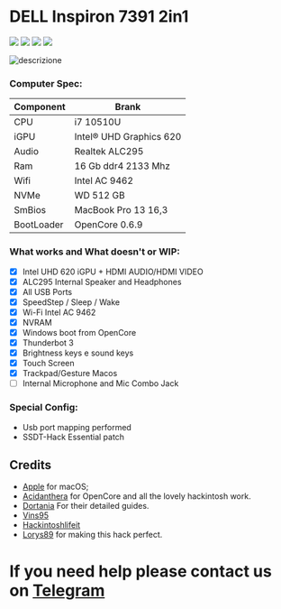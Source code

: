 # DELL Inspiron 7391 2in1
[![](https://img.shields.io/badge/Telegram-HackintoshLifeIT-informational?style=flat&logo=telegram&logoColor=white&color=5fb659)](https://t.me/HackintoshLife_it)
[![](https://img.shields.io/badge/Facebook-HackintoshLifeIT-informational?style=flat&logo=facebook&logoColor=white&color=3a4dc9)](https://www.facebook.com/hackintoshlife/)
[![](https://img.shields.io/badge/Instagram-HackintoshLifeIT-informational?style=flat&logo=instagram&logoColor=white&color=8a178a)](https://www.instagram.com/hackintoshlife.it_official/)
[![](https://img.shields.io/badge/PayPal-HackintoshLifeIT-informational?style=flat&logo=paypal&logoColor=white&color=00B2EE)](https://www.paypal.com/cgi-bin/webscr?cmd=_s-xclick&hosted_button_id=RWBVVWL8H9JC2&source=url)


![descrizione](https://mrlaptop.pk/wp-content/uploads/2020/07/Dell-Inspiron-7391-1.jpg)

### Computer Spec:

| Component        | Brank                              |
| ---------------- | ---------------------------------- |
| CPU              | i7 10510U          |
| iGPU             | Intel® UHD Graphics 620         |    
| Audio            | Realtek ALC295             |
| Ram              | 16 Gb ddr4 2133 Mhz     |            |
| Wifi             | Intel AC 9462          |
| NVMe             | WD 512 GB                   
| SmBios           | MacBook Pro 13 16,3          |     
| BootLoader       | OpenCore 0.6.9                     


### What works and What doesn't or WIP:

- [x] Intel UHD 620 iGPU + HDMI AUDIO/HDMI VIDEO
- [x] ALC295 Internal Speaker and Headphones 
- [x] All USB Ports 
- [x] SpeedStep / Sleep / Wake
- [x] Wi-Fi Intel AC 9462
- [x] NVRAM
- [x] Windows boot from OpenCore
- [x] Thunderbot 3
- [x] Brightness keys e sound keys
- [x] Touch Screen
- [x] Trackpad/Gesture Macos
- [ ] Internal Microphone and Mic Combo Jack 

### Special Config:

- Usb port mapping performed
- SSDT-Hack Essential patch



## Credits

- [Apple](https://apple.com) for macOS;
- [Acidanthera](https://github.com/acidanthera) for OpenCore and all the lovely hackintosh work.
- [Dortania](https://github.com/dortania) For their detailed guides.
- [Vins95](https://github.com/Vins95)
- [Hackintoshlifeit](https://github.com/Hackintoshlifeit)
- [Lorys89](https://github.com/Lorys89/) for making this hack perfect. 
# If you need help please contact us on [Telegram](https://t.me/HackintoshLife_it) 
